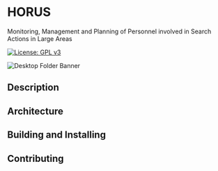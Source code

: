 # HORUS
Monitoring, Management and Planning of Personnel involved in Search Actions in Large Areas

[![License: GPL v3](https://img.shields.io/badge/License-GPL%20v3-blue.svg)](http://www.gnu.org/licenses/gpl-3.0)

![Desktop Folder Banner](https://raw.githubusercontent.com/spheras/horus/master/etc/banner.png)

## Description

## Architecture

## Building and Installing

## Contributing
